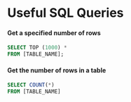 # Useful SQL Queries

#### Get a specified number of rows

```sql
SELECT TOP (1000) *
FROM [TABLE_NAME];
```

#### Get the number of rows in a table

```sql
SELECT COUNT(*) 
FROM [TABLE_NAME]
```